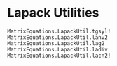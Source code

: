 # Lapack Utilities
```@docs
MatrixEquations.LapackUtil.tgsyl!
MatrixEquations.LapackUtil.lanv2
MatrixEquations.LapackUtil.lag2
MatrixEquations.LapackUtil.ladiv
MatrixEquations.LapackUtil.lacn2!
```

